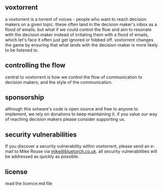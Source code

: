 ## voxtorrent

a voxtorrent is a torrent of voices - people who want to reach decision makers on a given topic. these often land in the decision maker's inbox as a flood of emails. but what if we could control the flow and aim to resonate with the decision maker instead of irritating them with a flood of emails, which let's face it often just get ignored or fobbed off. voxtorrent changes the game by ensuring that what lands with the decision-maker is more likely to be listened to.

## controlling the flow

central to voxtorrent is how we control the flow of communication to decision makers, and the style of the communication. 

## sponsorship

although this sotware's code is open source and free to anyone to implement, we rely on donations to keep maintaining it. if you value our way of reaching decision makers please consider supporting us.

## security vulnerabilities

If you discover a security vulnerability within voxtorrent, please send an e-mail to Mike Rouse via [mike@bluetorch.co.uk](mailto:mike@bluetorch.co.uk). all security vulnerabilities will be addressed as quickly as possible.

## license

read the licence.md file
